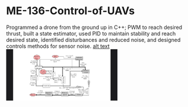 # ME-136-Control-of-UAVs
Programmed a drone from the ground up in C++; PWM to reach desired thrust, built a state estimator, used PID to maintain stability and reach desired state, identified disturbances and reduced noise, and designed controls methods for sensor noise.
[alt text](https://github.com/LeonG68/ME-136-Control-of-UAVs/blob/main/313486133_1547884745671515_2769975466257468122_n.jpg?raw=true)
<img
  src="https://github.com/LeonG68/ME-136-Control-of-UAVs/blob/main/313486133_1547884745671515_2769975466257468122_n.jpg?raw=true"
  title="Optional title"
  style="display: inline-block; margin: 0 auto; max-width: 300px">
